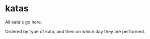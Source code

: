 katas
=====

All kata's go here.

Ordered by type of kata, and then on which day they are performed.

